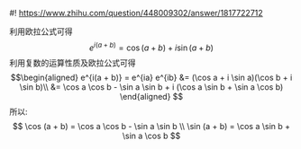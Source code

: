 #! https://www.zhihu.com/question/448009302/answer/1817722712


[comment]: <> (Answer URL: https://www.zhihu.com/question/448009302/answer/1817722712)
[comment]: <> "Question Title: 公式sin（a+b）怎么不画图证明？"
[comment]: <> (Author Name: https://www.zhihu.com/people/quarrying)

利用欧拉公式可得
$$e^{i(a + b)} = \cos (a + b) + i \sin (a + b)
$$
利用复数的运算性质及欧拉公式可得
$$\begin{aligned}
e^{i(a + b)} = e^{ia} e^{ib} &= (\cos a + i \sin a)(\cos b + i \sin b)\\
&= \cos a \cos b - \sin a \sin b + i (\cos a \sin b + \sin a \cos b)
\end{aligned}
$$
所以:
$$
\cos (a + b) = \cos a \cos b - \sin a \sin b \\
\sin (a + b) = \cos a \sin b + \sin a \cos b
$$
